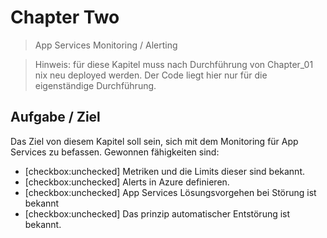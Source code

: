 # Chapter Two

> App Services Monitoring / Alerting

> Hinweis: für diese Kapitel muss nach Durchführung von Chapter_01 nix neu deployed werden. Der Code liegt hier nur für die eigenständige Durchführung.

## Aufgabe / Ziel

Das Ziel von diesem Kapitel soll sein, sich mit dem Monitoring für App Services zu befassen.
Gewonnen fähigkeiten sind:

   - [checkbox:unchecked] Metriken und die Limits dieser sind bekannt.
   - [checkbox:unchecked] Alerts in Azure definieren.
   - [checkbox:unchecked] App Services Lösungsvorgehen bei Störung ist bekannt
   - [checkbox:unchecked] Das prinzip automatischer Entstörung ist bekannt.
